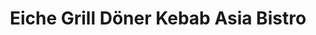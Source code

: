 ---
title: "Eiche Grill Döner Kebab Asia Bistro"
url: /ahrensfelde/eiche-grill-doener-kebab-asia-bistro/
---